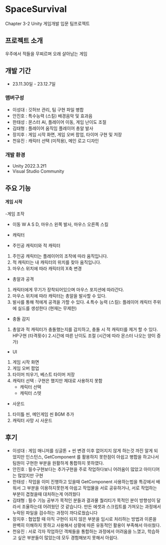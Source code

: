 # SpaceSurvival
Chapter 3-2 Unity 게임개발 입문 팀프로젝트

## 프로젝트 소개
우주에서 적들을 무찌르며 오래 살아남는 게임

## 개발 기간
* 23.11.30일 - 23.12.7일

### 맴버구성
 - 이성대 : 깃허브 관리, 팀 구현 파일 병합
 - 안진호 : 특수능력 (스킬) 배경음악 및 효과음
 - 한태성 : 몬스터 AI, 플레이어 이동, 게임 난이도 조절
 - 김태형 : 플레이어 움직임 플레이어 총알 발사
 - 장지후 : 게임 시작 화면, 게임 오버 팝업, 타이머 구현 및 저장
 - 천유진 : 캐릭터 선택 (미적용), 메인 로고 디자인

### 개발 환경
- Unity 2022.3.2f1
- Visual Studio Community

## 주요 기능
#### 게임 시작
-게임 조작
 - 이동 W A S D, 마우스 왼쪽 발사, 마우스 오른쪽 스킬

- 캐릭터
 - 주인공 캐릭터와 적 캐릭터
 1. 주인공 캐릭터는 플레이어의 조작에 따라 움직입니다.
 2. 적 캐릭터는 내 캐릭터의 위치를 찾아 움직입니다.
 3. 마우스 위치에 따라 캐릭터의 X축 변경 
    
- 총알과 공격
 1. 캐릭터에게 무기가 장착되어있으며 마우스 포지션에 따라간다.
 2. 마우스 위치에 따라 캐릭터는 총알을 발사할 수 있다.
 3. 발사를 통해 적에게 공격을 가할 수 있다.
 4.특수 능력 (스킬): 플레이어 캐릭터 주위에 실드를 생성한다 (현재는 무제한)

- 충돌 감지
 1. 총알과 적 캐릭터가 충돌했는지를 감지하고, 충돌 시 적 캐릭터를 제거 할 수 있다. HP구현 (타격횟수)
 2.시간에 따른 난이도 조절 (시간에 따라 몬스터 나오는 양이 증가) 

- UI
 1. 게임 시작 화면
 2. 게임 오버 팝업
 3. 타이머 띄우기, 베스트 타이머 저장
 4. 캐릭터 선택 : 구현은 했지만 제대로 사용하지 못함
    -  캐릭터 선택
    -  캐릭터 스텟

- 사운드
 1. 타이틀 씬, 메인게임 씬 BGM 추가
 2. 캐릭터 사망 시 사운드

## 후기
 - 이성대 : 게임 매니저를 싱글톤 + 씬 변경 이후 없어지지 않게 하는것 까진 알게 되었지만 인스턴스, GetComponent 를 활용하지 못한점이 아쉽고 병합을 하고나서 팀원이 구현한 부분을 원활하게 통합하지 못하였다.
 - 안진호 : 필수구현보다는 추가구현을 주로 작업하다보니 어려움이 많았고 아이디어는 많았지만 구현
 - 한태성 : 작업을 이미 진행하고 있을때 GetComponent 사용하는법을 특강에서 배워서 그 부분을 이용하지못한게 아쉽고 작업물을 서로 공유하거나, 서로 작업하는 부분이 겹쳤을때 대처하는게 어려웠다 
 - 김태형 : 필수 기능 공부가 목적인 분들과 결과물 퀄리티가 목적인 분이 방향성이 달라서 조율하는데 어려웠던 것 같습니다. 만든 에셋과 스크립트를 가져오는 과정에서 누락된 파일을 검수하는 과정이 까다로웠습니다
 - 장지후 : 협업할 때 아직 구현이 되지 않은 부분을 임시로 처리하는 방법과 이론을 완벽히 이해하지 못하고 사용해서 상황에 따른 유동적인 활용이 부족해서 아쉬웠다.
 - 천유진 : 서로 각자 작업하던 객체들을 통합하는 과정에서 어려움을 느꼈고, 학습하고 싶은 부분들이 많았는데 모두 경험해보지 못해서 아쉽다.
